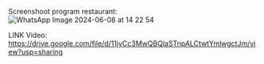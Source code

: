 Screenshoot program restaurant: 
![WhatsApp Image 2024-06-08 at 14 22 54](https://github.com/Sabitwise/PROYEK-AKHIR/assets/162658164/c4f9aa54-5177-4012-beb9-ab21ed3e8cf3)

LINK Video: 
https://drive.google.com/file/d/11jyCc3MwQBQlaSTnpALCtwtYmlwgctJm/view?usp=sharing

